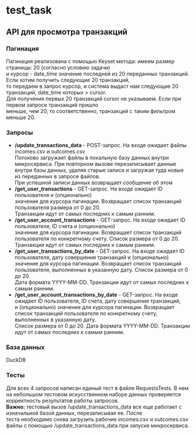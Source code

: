 # test_task
## API для просмотра транзакций
### Пагинация
Пагинация реализована с помощью Keyset метода: имеем размер страницы: 20 (согласно условию задачи)\
и курсор - date_time значение последней из 20 переданных транзакций. Если хотим получить следующие 20 транзакций,\
то передаем в запрос курсор, и система выдаст нам следующие 20 транзакций, date_time которых > cursor.\
Для получения первых 20 транзакций cursor не указываем. Если при первом запросе транзакций пришло\
меньше, чем 20, то соответственно, транзакций с таким фильтром меньше 20.

### Запросы
* **/update_transactions_data** - POST-запрос. На входе ожидает файлы incomes.csv и outcomes.csv\
  Потоково загружает файлы в локальную базу данных внутри микросервиса. При повторном вызове перезаписывает данные\
  внутри базы данных, удаляя старые записи и загружая туда новые из переданных в запросе файлов.\
  При успешной записи данных возвращает сообщение об этом
* **/get_user_transactions** - GET-запрос. На входе ожидает ID пользователя и (опционально)\
  значение для курсора пагинации. Возвращает список транзакций пользователя размера от 0 до 20.\
  Транзакции идут от самых последних к самым ранним.
* **/get_user_account_transactions** - GET-запрос. На входе ожидает ID пользователя, ID счета и (опционально)\
  значение для курсора пагинации. Возвращает список транзакций пользователя по конкретному счету. Список размера от 0 до 20.\
  Транзакции идут от самых последних к самым ранним.
* **/get_user_transactions_by_date** - GET-запрос. На входе ожидает ID пользователя, дату совершения транзакций и (опционально)\
  значение для курсора пагинации. Возвращает список транзакций пользователя, выполненных в указанную дату. Список размера от 0 до 20.\
  Дата формата YYYY-MM-DD. Транзакции идут от самых последних к самым ранним.
 * **/get_user_account_transactions_by_date** - GET-запрос. На входе ожидает ID пользователя, ID счета, дату совершения транзакций,\
   и (опционально) значение для курсора пагинации. Возвращает список транзакций пользователя по конкретному счету, выполненных в указанную дату.\
   Список размера от 0 до 20. Дата формата YYYY-MM-DD. Транзакции идут от самых последних к самым ранним.

### База данных
DuckDB

### Тесты
Для всех 4 запросов написан единый тест в файле RequestsTests. В нем на небольшом тестовом искусственном наборе данных проверяется\
корректность результатов работы запросов.\
**Важно:** тестовый вызов /update_transactions_data все еще работает с изначальной базой данных, перезаписывая ее. После\
теста необходимо снова загрузить рабочие incomes.csv и outcomes.csv файлы с помощью /update_transactions_data при запуске микросервиса.

   
